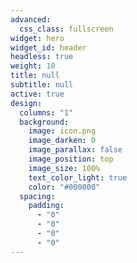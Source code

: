 ```yaml
---
advanced:
  css_class: fullscreen
widget: hero
widget_id: header
headless: true
weight: 10
title: null
subtitle: null
active: true
design:
  columns: "1"
  background:
    image: icon.png
    image_darken: 0
    image_parallax: false
    image_position: top
    image_size: 100%
    text_color_light: true
    color: "#000000"
  spacing:
    padding:
      - "0"
      - "0"
      - "0"
      - "0"
---
```

